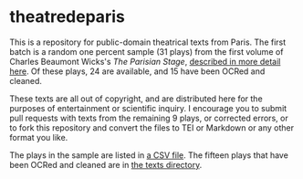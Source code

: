 # theatredeparis

This is a repository for public-domain theatrical texts from Paris.  The first batch is a random one percent sample (31 plays) from the first volume of Charles Beaumont Wicks's *The Parisian Stage*, [described in more detail here](http://grieve-smith.com/blog/stage/).  Of these plays, 24 are available, and 15 have been OCRed and cleaned.

These texts are all out of copyright, and are distributed here for the purposes of entertainment or scientific inquiry.  I encourage you to submit pull requests with texts from the remaining 9 plays, or corrected errors, or to fork this repository and convert the files to TEI or Markdown or any other format you like.

The plays in the sample are listed in [a CSV file](https://github.com/grvsmth/theatredeparis/blob/master/napoleonicSample.csv).  The fifteen plays that have been OCRed and cleaned are in [the texts directory](https://github.com/grvsmth/theatredeparis/tree/master/texts).
